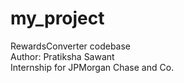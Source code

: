 # my_project
RewardsConverter codebase <br>
Author: Pratiksha Sawant <br>
Internship for JPMorgan Chase and Co.
